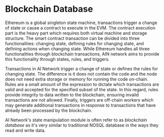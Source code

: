 # Blockchain Database

Ethereum is a global singleton state machine, transactions trigger a change of state or cause a contract to execute in the EVM. The contract execution part is the heavy part which requires both virtual machine and storage structure. The smart contract transaction can be divided into three functionalities: changing state, defining rules for changing state, and defining actions when changing state. While Ethereum handles all three functionalities through blockchain transactions, AIN network aims to provide this functionality through states, rules, and triggers.

Transactions in AI Network trigger a change of state or defines the rules for changing state. The difference is it does not contain the code and the node does not need extra storage or memory for running the code on-chain. Rules are a small amount of the expression to dictate which transactions are valid and accepted for the specified subset of the state. In this regard, rules provide integrity to data written to the blockchain, ensuring invalid transactions are not allowed. Finally, triggers are off-chain workers which may generate additional transactions in response to transactions that have already been processed by the blockchain.

AI Network's state manipulation module is often refer to as _blockchain database_ as it's very similar to traditional NOSQL database in the ways they read and write data.

